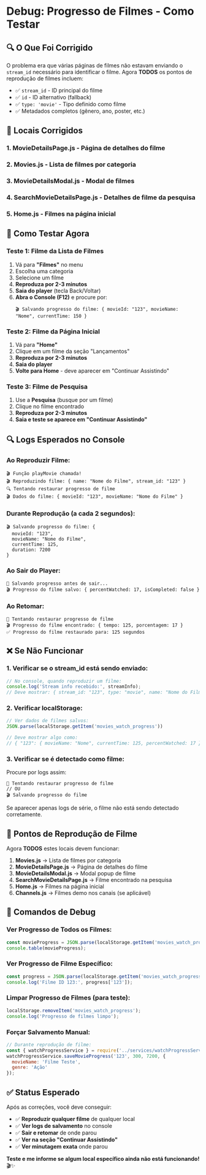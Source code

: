 # Debug: Progresso de Filmes - Como Testar

## 🔍 O Que Foi Corrigido

O problema era que várias páginas de filmes não estavam enviando o `stream_id` necessário para identificar o filme. Agora **TODOS** os pontos de reprodução de filmes incluem:

- ✅ `stream_id` - ID principal do filme
- ✅ `id` - ID alternativo (fallback)
- ✅ `type: 'movie'` - Tipo definido como filme
- ✅ Metadados completos (gênero, ano, poster, etc.)

## 📍 Locais Corrigidos

### 1. **MovieDetailsPage.js** - Página de detalhes do filme
### 2. **Movies.js** - Lista de filmes por categoria  
### 3. **MovieDetailsModal.js** - Modal de filmes
### 4. **SearchMovieDetailsPage.js** - Detalhes de filme da pesquisa
### 5. **Home.js** - Filmes na página inicial

## 🧪 Como Testar Agora

### **Teste 1: Filme da Lista de Filmes**
1. Vá para **"Filmes"** no menu
2. Escolha uma categoria
3. Selecione um filme
4. **Reproduza por 2-3 minutos**
5. **Saia do player** (tecla Back/Voltar)
6. **Abra o Console (F12)** e procure por:
   ```
   🎬 Salvando progresso do filme: { movieId: "123", movieName: "Nome", currentTime: 150 }
   ```

### **Teste 2: Filme da Página Inicial**
1. Vá para **"Home"**
2. Clique em um filme da seção "Lançamentos" 
3. **Reproduza por 2-3 minutos**
4. **Saia do player**
5. **Volte para Home** - deve aparecer em "Continuar Assistindo"

### **Teste 3: Filme de Pesquisa**
1. Use a **Pesquisa** (busque por um filme)
2. Clique no filme encontrado
3. **Reproduza por 2-3 minutos**
4. **Saia e teste se aparece em "Continuar Assistindo"**

## 🔍 Logs Esperados no Console

### **Ao Reproduzir Filme:**
```
🎬 Função playMovie chamada!
🎬 Reproduzindo filme: { name: "Nome do Filme", stream_id: "123" }
🔍 Tentando restaurar progresso de filme
🎬 Dados do filme: { movieId: "123", movieName: "Nome do Filme" }
```

### **Durante Reprodução (a cada 2 segundos):**
```
🎬 Salvando progresso do filme: {
  movieId: "123",
  movieName: "Nome do Filme", 
  currentTime: 125,
  duration: 7200
}
```

### **Ao Sair do Player:**
```
💾 Salvando progresso antes de sair...
🎬 Progresso do filme salvo: { percentWatched: 17, isCompleted: false }
```

### **Ao Retomar:**
```
🔄 Tentando restaurar progresso de filme
🎬 Progresso do filme encontrado: { tempo: 125, porcentagem: 17 }
✅ Progresso do filme restaurado para: 125 segundos
```

## ❌ Se Não Funcionar

### **1. Verificar se o stream_id está sendo enviado:**
```javascript
// No console, quando reproduzir um filme:
console.log('Stream info recebido:', streamInfo);
// Deve mostrar: { stream_id: "123", type: "movie", name: "Nome do Filme" }
```

### **2. Verificar localStorage:**
```javascript
// Ver dados de filmes salvos:
JSON.parse(localStorage.getItem('movies_watch_progress'))

// Deve mostrar algo como:
// { "123": { movieName: "Nome", currentTime: 125, percentWatched: 17 } }
```

### **3. Verificar se é detectado como filme:**
Procure por logs assim:
```
🔄 Tentando restaurar progresso de filme
// OU
🎬 Salvando progresso do filme
```

Se aparecer apenas logs de série, o filme não está sendo detectado corretamente.

## 🎯 Pontos de Reprodução de Filme

Agora **TODOS** estes locais devem funcionar:

1. **Movies.js** → Lista de filmes por categoria
2. **MovieDetailsPage.js** → Página de detalhes do filme
3. **MovieDetailsModal.js** → Modal popup de filme
4. **SearchMovieDetailsPage.js** → Filme encontrado na pesquisa
5. **Home.js** → Filmes na página inicial
6. **Channels.js** → Filmes demo nos canais (se aplicável)

## 🔧 Comandos de Debug

### **Ver Progresso de Todos os Filmes:**
```javascript
const movieProgress = JSON.parse(localStorage.getItem('movies_watch_progress'));
console.table(movieProgress);
```

### **Ver Progresso de Filme Específico:**
```javascript
const progress = JSON.parse(localStorage.getItem('movies_watch_progress'));
console.log('Filme ID 123:', progress['123']);
```

### **Limpar Progresso de Filmes (para teste):**
```javascript
localStorage.removeItem('movies_watch_progress');
console.log('Progresso de filmes limpo');
```

### **Forçar Salvamento Manual:**
```javascript
// Durante reprodução de filme:
const { watchProgressService } = require('../services/watchProgressService');
watchProgressService.saveMovieProgress('123', 300, 7200, {
  movieName: 'Filme Teste',
  genre: 'Ação'
});
```

## ✅ Status Esperado

Após as correções, você deve conseguir:

- ✅ **Reproduzir qualquer filme** de qualquer local
- ✅ **Ver logs de salvamento** no console
- ✅ **Sair e retomar** de onde parou
- ✅ **Ver na seção "Continuar Assistindo"**
- ✅ **Ver minutagem exata** onde parou

**Teste e me informe se algum local específico ainda não está funcionando!** 🎬✨
